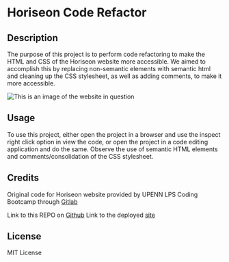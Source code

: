 # Horiseon Code Refactor

## Description

The purpose of this project is to perform code refactoring to make the HTML and CSS of the Horiseon website more accessible. We aimed to accomplish this by replacing non-semantic elements with semantic html and cleaning up the CSS stylesheet, as well as adding comments, to make it more accessible.


![This is an image of the website in question](./assets/images/Horiseon%20Image.png)

## Usage

To use this project, either open the project in a browser and use the inspect right click option in view the code, or open the project in a code editing application and do the same. Observe the use of semantic HTML elements and comments/consolidation of the CSS stylesheet.


## Credits

Original code for Horiseon website provided by UPENN LPS Coding Bootcamp through [Gitlab](https://upenn.bootcampcontent.com/upenn-bootcamp)

Link to this REPO on [Github](https://github.com/RWWoods/horiseon-refactor)
Link to the deployed [site](https://rwwoods.github.io/horiseon-refactor/)
## License

MIT License


